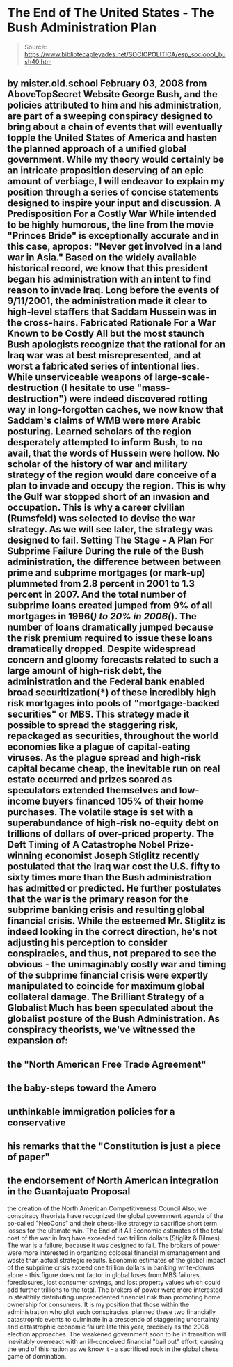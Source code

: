 # The End of The United States - The Bush Administration Plan

> Source: https://www.bibliotecapleyades.net/SOCIOPOLITICA/esp_sociopol_bush40.htm

by mister.old.school
February 03, 2008
from
AboveTopSecret Website
George Bush, and the policies attributed to him
and his administration, are part of a sweeping conspiracy designed to bring
about a chain of events that will eventually topple the United States of
America and hasten the planned approach of
a unified global government.
While my theory would certainly be an intricate proposition deserving of an
epic amount of verbiage, I will endeavor to explain my position through a
series of concise statements designed to inspire your input and discussion.
A Predisposition For a
Costly War
While intended to be highly humorous, the line from the movie "Princes
Bride" is exceptionally accurate and in this case, apropos:
"Never get involved in a land war in Asia."
Based on the widely available historical record,
we know that this president began his administration with an intent to find
reason to invade Iraq.
Long before
the events of 9/11/2001, the
administration made it clear to high-level staffers that Saddam Hussein was
in the cross-hairs.
Fabricated
Rationale For a War Known to be Costly
All but the most staunch Bush apologists recognize that the rational for an
Iraq war was at best misrepresented, and at worst a fabricated series of
intentional lies.
While unserviceable weapons of
large-scale-destruction (I hesitate to use "mass-destruction") were indeed
discovered rotting way in long-forgotten caches, we now know that Saddam's
claims of WMB were mere Arabic posturing. Learned scholars of the region
desperately attempted to inform Bush, to no avail, that the words of Hussein
were hollow.
No scholar of the history of war and military strategy of the region would
dare conceive of a plan to invade and occupy the region. This is why the
Gulf war stopped short of an invasion and occupation. This is why a career
civilian (Rumsfeld) was selected to devise the war strategy.
As we will see later, the strategy was designed
to fail.
Setting The
Stage - A Plan For Subprime Failure
During the rule of the Bush administration, the difference between between
prime and subprime mortgages (or mark-up) plummeted from 2.8 percent in 2001
to 1.3 percent in 2007.
And the total number of subprime loans created
jumped from 9% of all mortgages in 1996(*) to 20% in 2006(*). The number of
loans dramatically jumped because the risk premium required to issue these
loans dramatically dropped.
Despite widespread concern and gloomy forecasts related to such a large
amount of high-risk debt, the administration and
the Federal bank enabled
broad securitization(*) of these incredibly high risk mortgages into pools
of "mortgage-backed securities" or MBS. This strategy made it possible to
spread the staggering risk, repackaged as securities, throughout the world
economies like a plague of capital-eating viruses.
As the plague spread and high-risk capital became cheap, the inevitable run
on real estate occurred and prizes soared as speculators extended themselves
and low-income buyers financed 105% of their home purchases.
The volatile stage is set with a superabundance
of high-risk no-equity debt on trillions of dollars of over-priced property.
The Deft Timing
of A Catastrophe
Nobel Prize-winning economist Joseph Stiglitz recently postulated
that the Iraq war cost the U.S. fifty to sixty times more than the Bush
administration has admitted or predicted.
He further postulates that the war is the
primary reason for
the subprime banking crisis and resulting global
financial crisis.
While the esteemed Mr. Stiglitz is indeed looking in the correct direction,
he's not adjusting his perception to consider conspiracies, and thus, not
prepared to see the obvious - the unimaginably costly war and timing of the
subprime financial crisis were expertly manipulated to coincide for maximum
global collateral damage.
The Brilliant
Strategy of a Globalist
Much has been speculated about the globalist posture of the Bush
Administration.
As conspiracy theorists, we've witnessed the
expansion of:
-
the "North American Free Trade Agreement"
-
the baby-steps
toward the Amero
-
unthinkable immigration policies for a conservative
-
his
remarks that the "Constitution is just a piece of paper"
-
the endorsement of
North American integration in the Guantajuato Proposal
-
the creation of
the North American Competitiveness Council
Also, we conspiracy theorists have recognized
the global government agenda of the so-called "NeoCons" and their chess-like
strategy to sacrifice short term losses for the ultimate win.
The End of it
All
Economic estimates of the total cost of the war in Iraq have exceeded
two
trillion dollars (Stiglitz & Bilmes).
The war is a failure, because it was designed to
fail. The brokers of power were more interested in organizing colossal
financial mismanagement and waste than actual strategic results.
Economic estimates of the global impact of the subprime crisis exceed one
trillion dollars in banking write-downs alone - this figure does not factor
in global loses from MBS failures, foreclosures, lost consumer savings, and
lost property values which could add further trillions to the total. The
brokers of power were more interested in stealthily distributing
unprecedented financial risk than promoting home ownership for consumers.
It is my position that those within the administration who plot such
conspiracies, planned these two financially catastrophic events to culminate
in a crescendo of staggering uncertainty and catastrophic economic failure
late this year, precisely as the 2008 election approaches.
The weakened government soon to be in transition
will inevitably overreact with an ill-conceived financial "bail out" effort,
causing the end of this nation as we know it - a sacrificed rook in the
global chess game of domination.
